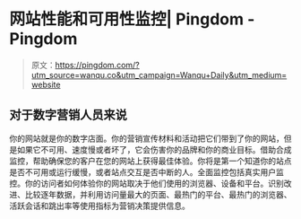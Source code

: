 # 网站性能和可用性监控| Pingdom - Pingdom

> 原文：<https://pingdom.com/?utm_source=wanqu.co&utm_campaign=Wanqu+Daily&utm_medium=website>

## 对于数字营销人员来说

你的网站就是你的数字店面。你的营销宣传材料和活动把它们带到了你的网站，但是如果它不可用、速度慢或者坏了，它会伤害你的品牌和你的商业目标。借助合成监控，帮助确保您的客户在您的网站上获得最佳体验。你将是第一个知道你的站点是否不可用或运行缓慢，或者站点交互是否中断的人。全面监控包括真实用户监控。你的访问者如何体验你的网站取决于他们使用的浏览器、设备和平台。识别改进、比较逐年数据，并利用访问量最大的页面、最热门的平台、最热门的浏览器、活跃会话和跳出率等使用指标为营销决策提供信息。